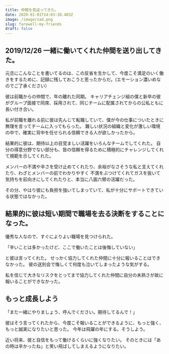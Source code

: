 ```yaml
---
title: 仲間を見送ってきた。
date: 2020-01-01T14:03:10.403Z
image: /image/sad.png
slug: farewell-my-friends
draft: false
---
```

## 2019/12/26 一緒に働いてくれた仲間を送り出してきた。

元旦にこんなことを書いてるのは、この反省を生かして、今度こそ満足のいく働きをするために、記録に残しておこうと思ったからだ。(エモーション濃いめなのでご了承ください）

彼は前職からの仲間で、年の離れた同期。
キャリアチェンジ組の僕と新卒の彼がグループ面接で同席、採用されて、同じチームに配属されてからの公私ともに長い付き合い。

私が前職を離れる前に彼は先んじて転職していて、僕が今の仕事についたときに無理を言ってチームに入ってもらった。
難しい状況の組織と変化が激しい環境の中で、確実に背中を任せられる信頼できる人が欲しかったから。

結果的に彼は、期待以上の目覚ましい活躍をいろんなチームでしてくれた。
自分の得意分野でない部分も、皆の信頼を得るために積極的にチャレンジしてくれて規範を示してくれた。

メンバーの不満や辛さを受け止めてくれたり、余裕がなさそうな私と支えてくれたり、わざとメンバーの前でわかりやすく
不満をぶつけてくれてガスを抜いて気持ちを前向きにしてくれたりと、本当に八面六臂の活躍だった。

その分、やはり彼にも負担を強いてしまっていて、私が十分にサポートできている状態ではなかった。

## 結果的に彼は短い期間で職場を去る決断をすることになった。

優秀な人なので、すぐによりよい職場を見つけられた。

「辛いことは多かったけど、ここで働いたことは後悔していない」

と彼は言ってくれた。
せっかく協力してくれた仲間に十分に報いることはできなかった。
彼の送別会で悔しくて何度も泣いてしまったような気がする。

私を信じて大きなリスクをとってまで協力してくれた仲間に自分の未熟さが故に報いることができなかった。

## もっと成長しよう

「また一緒にやりましょう、呼んでください。期待してるんで！」

彼はそう言ってくれたから、今度こそ報いることができるように、もっと強く、もっと誠実になりたいと思った。
今年は飛躍の年にする。そうしよう。

近い将来、彼と自信をもって働けるくらいに強くなりたい。
そのときには「あの時は辛かったね」と笑い飛ばしてしまえるようになりたい。















